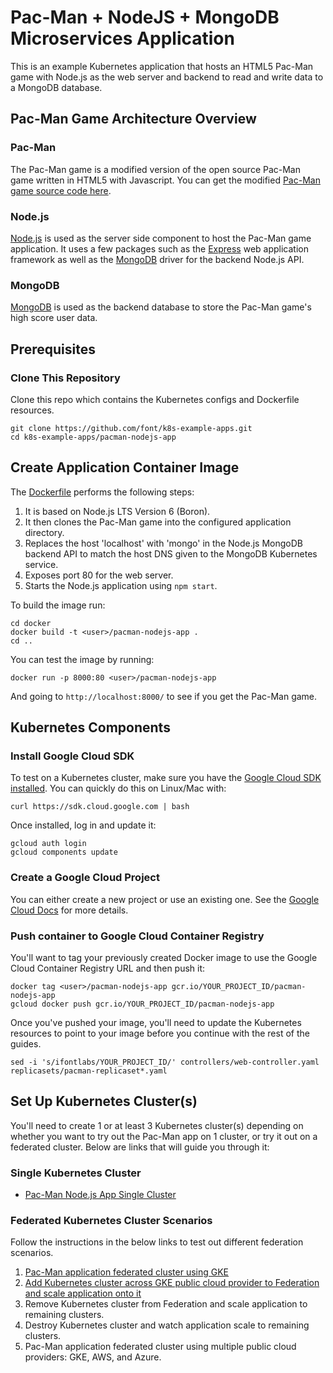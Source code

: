 # Pac-Man + NodeJS + MongoDB Microservices Application

This is an example Kubernetes application that hosts an HTML5 Pac-Man game with Node.js as the web server and backend to read
and write data to a MongoDB database.

## Pac-Man Game Architecture Overview

### Pac-Man

The Pac-Man game is a modified version of the open source Pac-Man game written in HTML5 with Javascript. You can get the
modified [Pac-Man game source code here](https://github.com/font/pacman.git).

### Node.js

[Node.js](https://nodejs.org/) is used as the server side component to host the Pac-Man game application. It uses a few packages such as the
[Express](https://expressjs.com/) web application framework as well as the [MongoDB](https://mongodb.github.io/node-mongodb-native/) driver
for the backend Node.js API.

### MongoDB

[MongoDB](https://www.mongodb.com/) is used as the backend database to store the Pac-Man game's high score user data.

## Prerequisites

### Clone This Repository

Clone this repo which contains the Kubernetes configs and Dockerfile resources.

```
git clone https://github.com/font/k8s-example-apps.git
cd k8s-example-apps/pacman-nodejs-app
```

## Create Application Container Image

The [Dockerfile](docker/Dockerfile) performs the following steps:

1. It is based on Node.js LTS Version 6 (Boron).
2. It then clones the Pac-Man game into the configured application directory.
4. Replaces the host 'localhost' with 'mongo' in the Node.js MongoDB backend API to match the host DNS given to the MongoDB Kubernetes service.
5. Exposes port 80 for the web server.
6. Starts the Node.js application using `npm start`.

To build the image run:

```
cd docker
docker build -t <user>/pacman-nodejs-app .
cd ..
```

You can test the image by running:

```
docker run -p 8000:80 <user>/pacman-nodejs-app
```

And going to `http://localhost:8000/` to see if you get the Pac-Man game.

## Kubernetes Components

### Install Google Cloud SDK

To test on a Kubernetes cluster, make sure you have the [Google Cloud SDK installed](https://cloud.google.com/sdk/). You can quickly do this
on Linux/Mac with:

```
curl https://sdk.cloud.google.com | bash
```

Once installed, log in and update it:

```
gcloud auth login
gcloud components update
```

### Create a Google Cloud Project

You can either create a new project or use an existing one. See the
[Google Cloud Docs](https://cloud.google.com/resource-manager/docs/creating-managing-projects) for more details.

### Push container to Google Cloud Container Registry

You'll want to tag your previously created Docker image to use the Google Cloud Container Registry URL and then push it:

```
docker tag <user>/pacman-nodejs-app gcr.io/YOUR_PROJECT_ID/pacman-nodejs-app
gcloud docker push gcr.io/YOUR_PROJECT_ID/pacman-nodejs-app
```

Once you've pushed your image, you'll need to update the Kubernetes resources to point to your image before you continue
with the rest of the guides.

```
sed -i 's/ifontlabs/YOUR_PROJECT_ID/' controllers/web-controller.yaml replicasets/pacman-replicaset*.yaml
```

## Set Up Kubernetes Cluster(s)

You'll need to create 1 or at least 3 Kubernetes cluster(s) depending on whether you want to try out the Pac-Man app on 1 cluster,
or try it out on a federated cluster. Below are links that will guide you through it:

### Single Kubernetes Cluster

- [Pac-Man Node.js App Single Cluster](docs/pacman-nodejs-app-single-cluster.md)

### Federated Kubernetes Cluster Scenarios

Follow the instructions in the below links to test out different federation scenarios.

1. [Pac-Man application federated cluster using GKE](docs/pacman-nodejs-app-federated-gke.md)
2. [Add Kubernetes cluster across GKE public cloud provider to Federation and scale application onto it](docs/pacman-nodejs-app-federated-gke-scale.md)
3. Remove Kubernetes cluster from Federation and scale application to remaining clusters.
4. Destroy Kubernetes cluster and watch application scale to remaining clusters.
5. Pac-Man application federated cluster using multiple public cloud providers: GKE, AWS, and Azure.
